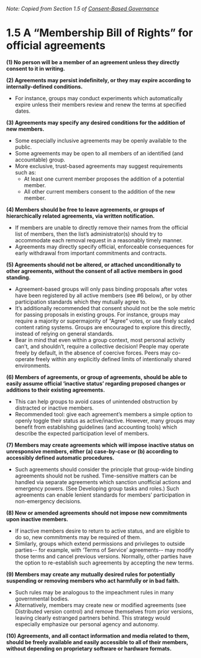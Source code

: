 *Note:  Copied from Section 1.5 of [Consent-Based Governance](https://docs.google.com/document/d/1c_xWEIay-2jyJ3Rqb6OgTxoZBJfjNW4d6w6ukXyeJk4/edit?usp=sharing)*

1.5 A “Membership Bill of Rights” for official agreements 
=======================


**(1) No person will be a member of an agreement unless they directly consent to it in writing.**

**(2) Agreements may persist indefinitely, or they may expire according to internally-defined conditions.**

* For instance, groups may conduct experiments which automatically expire unless their members review and renew the terms at specified dates.

**(3) Agreements may specify any desired conditions for the addition of new members.**  

* Some especially inclusive agreements may be openly available to the public.  
* Some agreements may be open to all members of an identified (and accountable) group.
* More exclusive, trust-based agreements may suggest requirements such as:
   * At least one current member proposes the addition of a potential member.
   * All other current members consent to the addition of the new member.

**(4) Members should be free to leave agreements, or groups of hierarchically related agreements, via written notification.**

* If members are unable to directly remove their names from the official list of members, then the list’s administrator(s) should try to accommodate each removal request in a reasonably timely manner.
* Agreements may directly specify official, enforceable consequences for early withdrawal from important commitments and contracts.

**(5) Agreements should not be altered, or attached unconditionally to other agreements, without the consent of all active members in good standing.**
  
* Agreement-based groups will only pass binding proposals after votes have been registered by all active members (see #6 below), or by other participation standards which they mutually agree to.  
* It’s additionally recommended that consent should not be the sole metric for passing proposals in existing groups.  For instance, groups may require a majority or supermajority of “Agree” votes, or use finely scaled content rating systems. Groups are encouraged to explore this directly, instead of relying on general standards.
* Bear in mind that even within a group context, most personal activity can’t, and shouldn’t, require a collective decision!  People may operate freely by default, in the absence of coercive forces.  Peers may co-operate freely within any explicitly defined limits of intentionally shared environments.

**(6) Members of agreements, or group of agreements, should be able to easily assume official ‘inactive status’ regarding proposed changes or additions to their existing agreements.**

* This can help groups to avoid cases of unintended obstruction by distracted or inactive members.  
* Recommended tool: give each agreement’s members a simple option to openly toggle their status as active/inactive.  However, many groups may benefit from establishing guidelines (and accounting tools) which describe the expected participation level of members.

**(7) Members may create agreements which will impose inactive status on unresponsive members, either (a) case-by-case or (b) according to accessibly defined automatic procedures.**

* Such agreements should consider the principle that group-wide binding agreements should not be rushed.  Time-sensitive matters can be handled via separate agreements which sanction unofficial actions and emergency powers.  (See Developing group tasks and roles.)  Such agreements can enable lenient standards for members’ participation in non-emergency decisions.

**(8) New or amended agreements should not impose new commitments upon inactive members.**  

* If inactive members desire to return to active status, and are eligible to do so, new commitments may be required of them.
* Similarly, groups which extend permissions and privileges to outside parties-- for example, with ‘Terms of Service’ agreements-- may modify those terms and cancel previous versions.  Normally, other parties have the option to re-establish such agreements by accepting the new terms.

**(9) Members may create any mutually desired rules for potentially suspending or removing members who act harmfully or in bad faith.**

* Such rules may be analogous to the impeachment rules in many governmental bodies.
* Alternatively, members may create new or modified agreements (see Distributed version control) and remove themselves from prior versions,  leaving clearly estranged partners behind.  This strategy would especially emphasize our personal agency and autonomy.

**(10)  Agreements, and all contact information and media related to them, should be freely available and easily accessible to all of their members, without depending on proprietary software or hardware formats.** 
